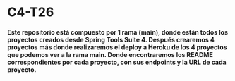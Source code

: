 # C4-T26

#### Este repositorio está compuesto por 1 rama (main), donde están todos los proyectos creados desde Spring Tools Suite 4. Después crearemos 4 proyectos más donde realizaremos el deploy a Heroku de los 4 proyectos que podemos ver a la rama main. Donde encontraremos los README correspondientes por cada proyecto, con sus endpoints y la URL de cada proyecto.
